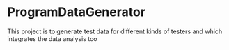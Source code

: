 # ProgramDataGenerator
This project is to generate test data for different kinds of testers and which integrates the data analysis too

